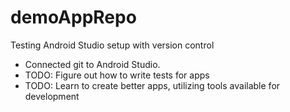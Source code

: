 # demoAppRepo
Testing Android Studio setup with version control

- Connected git to Android Studio.
- TODO: Figure out how to write tests for apps
- TODO: Learn to create better apps, utilizing tools available for development
